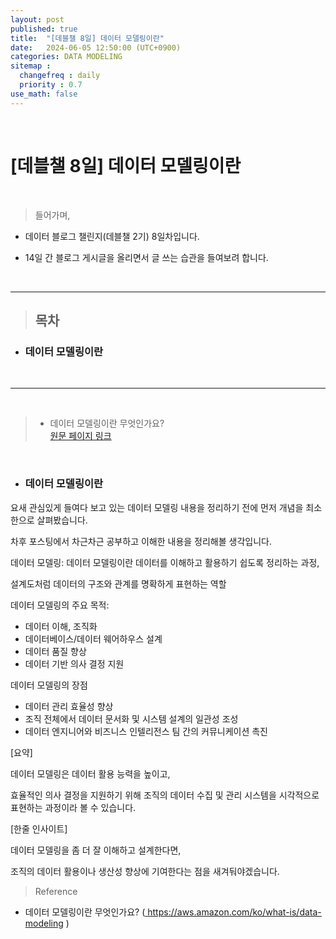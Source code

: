 ```yaml
---
layout: post
published: true
title:  "[데블챌 8일] 데이터 모델링이란"
date:   2024-06-05 12:50:00 (UTC+0900)
categories: DATA MODELING
sitemap :
  changefreq : daily
  priority : 0.7
use_math: false
---
```



<br />


# [데블챌 8일] 데이터 모델링이란



<br />

> 들어가며,

- 데이터 블로그 챌린지(데블챌 2기) 8일차입니다.

- 14일 간 블로그 게시글을 올리면서 글 쓰는 습관을 들여보려 합니다.

<br />

----

> ## 목차

* ### 데이터 모델링이란
<br />

----

<br />

> - 데이터 모델링이란 무엇인가요? <br /> <A href = 'https://aws.amazon.com/ko/what-is/data-modeling' > 원문 페이지 링크 </A>

<br />

* ### 데이터 모델링이란

요새 관심있게 들여다 보고 있는 데이터 모델링 내용을 정리하기 전에 먼저 개념을 최소한으로 살펴봤습니다.

차후 포스팅에서 차근차근 공부하고 이해한 내용을 정리해볼 생각입니다.


데이터 모델링: 데이터 모델링이란 데이터를 이해하고 활용하기 쉽도록 정리하는 과정,

설계도처럼 데이터의 구조와 관계를 명확하게 표현하는 역할

데이터 모델링의 주요 목적:
- 데이터 이해, 조직화
- 데이터베이스/데이터 웨어하우스 설계
- 데이터 품질 향상
- 데이터 기반 의사 결정 지원

데이터 모델링의 장점
- 데이터 관리 효율성 향상
- 조직 전체에서 데이터 문서화 및 시스템 설계의 일관성 조성
- 데이터 엔지니어와 비즈니스 인텔리전스 팀 간의 커뮤니케이션 촉진



[요약] 

데이터 모델링은 데이터 활용 능력을 높이고, 

효율적인 의사 결정을 지원하기 위해 조직의 데이터 수집 및 관리 시스템을 시각적으로 표현하는 과정이라 볼 수 있습니다.

[한줄 인사이트]

데이터 모델링을 좀 더 잘 이해하고 설계한다면,

조직의 데이터 활용이나 생산성 향상에 기여한다는 점을 새겨둬야겠습니다.


> Reference
- 데이터 모델링이란 무엇인가요? (<A href = 'https://aws.amazon.com/ko/what-is/data-modeling' >  https://aws.amazon.com/ko/what-is/data-modeling </A>)


